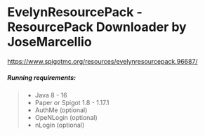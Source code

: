 # EvelynResourcePack - ResourcePack Downloader by JoseMarcellio
https://www.spigotmc.org/resources/evelynresourcepack.96687/

##### Running requirements:
>- Java 8 - 16
>- Paper or Spigot 1.8 - 1.17.1<br>
>- AuthMe (optional)
>- OpeNLogin (optional)
>- nLogin (optional)

